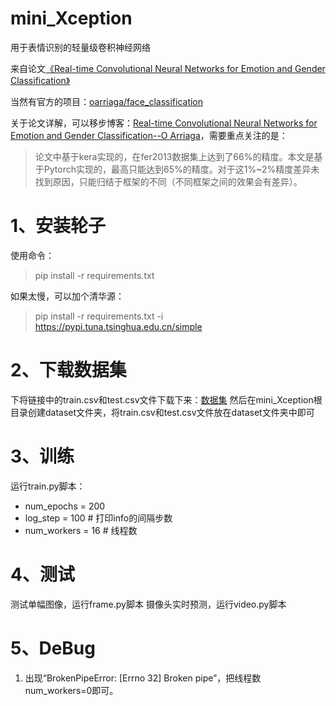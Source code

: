 # mini_Xception
用于表情识别的轻量级卷积神经网络

来自论文[《Real-time Convolutional Neural Networks for Emotion and Gender Classification》](https://arxiv.org/pdf/1710.07557v1.pdf)

当然有官方的项目：[oarriaga/face_classification](https://github.com/oarriaga/face_classification)

关于论文详解，可以移步博客：[Real-time Convolutional Neural Networks for Emotion and Gender Classification--O Arriaga](https://blog.csdn.net/qq_40243750/article/details/124208527)，需要重点关注的是：
> 论文中基于kera实现的，在fer2013数据集上达到了66%的精度。本文是基于Pytorch实现的，最高只能达到65%的精度。对于这1%~2%精度差异未找到原因，只能归结于框架的不同（不同框架之间的效果会有差异）。

# 1、安装轮子
使用命令：
> pip install -r requirements.txt

如果太慢，可以加个清华源：
> pip install -r requirements.txt -i https://pypi.tuna.tsinghua.edu.cn/simple


# 2、下载数据集
下将链接中的train.csv和test.csv文件下载下来：[数据集](https://www.aliyundrive.com/s/fQz68x23mtk)
然后在mini_Xception根目录创建dataset文件夹，将train.csv和test.csv文件放在dataset文件夹中即可


# 3、训练
运行train.py脚本：
- num_epochs = 200
- log_step = 100      # 打印info的间隔步数
- num_workers = 16    # 线程数

# 4、测试
测试单幅图像，运行frame.py脚本
摄像头实时预测，运行video.py脚本

# 5、DeBug
1. 出现“BrokenPipeError: [Errno 32] Broken pipe”，把线程数num_workers=0即可。
